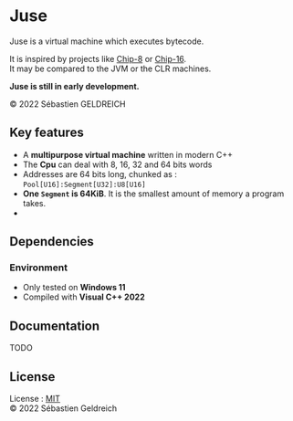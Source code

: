 # Juse

Juse is a virtual machine which executes bytecode.

It is inspired by projects like [Chip-8](https://en.wikipedia.org/wiki/CHIP-8) or [Chip-16](https://github.com/chip16/chip16).  
It may be compared to the JVM or the CLR machines.  

**Juse is still in early development.**

&copy; 2022 Sébastien GELDREICH

## Key features

- A **multipurpose virtual machine** written in modern C++
- The **Cpu** can deal with 8, 16, 32 and 64 bits words
- Addresses are 64 bits long, chunked as : `Pool[U16]:Segment[U32]:U8[U16]`
- **One `Segment` is 64KiB**. It is the smallest amount of memory a program takes.
- 

## Dependencies

### Environment

* Only tested on **Windows 11**
* Compiled with **Visual C++ 2022**

## Documentation

TODO

## License

License : [MIT](LICENSE)  
&copy; 2022 Sébastien Geldreich
